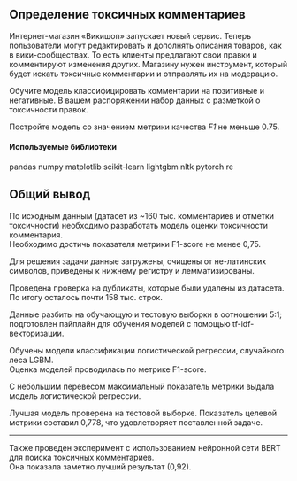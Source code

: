 ## Определение токсичных комментариев

Интернет-магазин «Викишоп» запускает новый сервис. Теперь пользователи могут редактировать и дополнять описания товаров, как в вики-сообществах. То есть клиенты предлагают свои правки и комментируют изменения других. Магазину нужен инструмент, который будет искать токсичные комментарии и отправлять их на модерацию. 

Обучите модель классифицировать комментарии на позитивные и негативные. В вашем распоряжении набор данных с разметкой о токсичности правок.

Постройте модель со значением метрики качества *F1* не меньше 0.75. 

#### Используемые библиотеки
pandas numpy matplotlib scikit-learn lightgbm nltk pytorch re

## Общий вывод

По исходным данным (датасет из ~160 тыс. комментариев и отметки токсичности) необходимо разработать модель оценки токсичности комментария.  
Необходимо достичь показателя метрики F1-score не менее 0,75.

Для решения задачи данные загружены, очищены от не-латинских символов, приведены к нижнему регистру и лемматизированы.

Проведена проверка на дубликаты, которые были удалены из датасета.  
По итогу осталось почти 158 тыс. строк.

Данные разбиты на обучающую и тестовую выборки в оотношении 5:1; подготовлен пайплайн для обучения моделей с помощью tf-idf-векторизации.

Обучены модели классификации логистической регрессии, случайного леса LGBM.  
Оценка моделей проводилась по метрике F1-score.

С небольшим перевесом максимальный показатель метрики выдала модель логистической регрессии.

Лучшая модель проверена на тестовой выборке. Показатель целевой метрики составил 0,778, что удовлетворяет поставленной задаче.

---

Также проведен эксперимент с использованием нейронной сети BERT для поиска токсичных комментариев.  
Она показала заметно лучший результат (0,92).